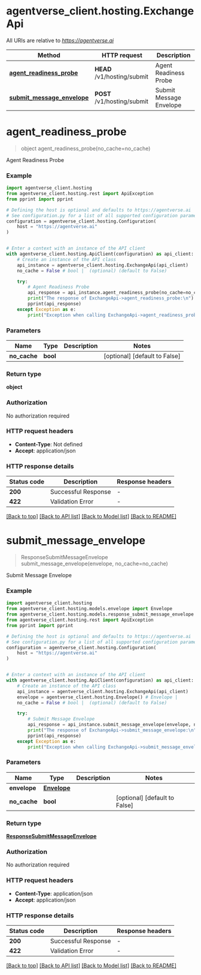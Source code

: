 # agentverse_client.hosting.ExchangeApi

All URIs are relative to *https://agentverse.ai*

Method | HTTP request | Description
------------- | ------------- | -------------
[**agent_readiness_probe**](ExchangeApi.md#agent_readiness_probe) | **HEAD** /v1/hosting/submit | Agent Readiness Probe
[**submit_message_envelope**](ExchangeApi.md#submit_message_envelope) | **POST** /v1/hosting/submit | Submit Message Envelope


# **agent_readiness_probe**
> object agent_readiness_probe(no_cache=no_cache)

Agent Readiness Probe

### Example


```python
import agentverse_client.hosting
from agentverse_client.hosting.rest import ApiException
from pprint import pprint

# Defining the host is optional and defaults to https://agentverse.ai
# See configuration.py for a list of all supported configuration parameters.
configuration = agentverse_client.hosting.Configuration(
    host = "https://agentverse.ai"
)


# Enter a context with an instance of the API client
with agentverse_client.hosting.ApiClient(configuration) as api_client:
    # Create an instance of the API class
    api_instance = agentverse_client.hosting.ExchangeApi(api_client)
    no_cache = False # bool |  (optional) (default to False)

    try:
        # Agent Readiness Probe
        api_response = api_instance.agent_readiness_probe(no_cache=no_cache)
        print("The response of ExchangeApi->agent_readiness_probe:\n")
        pprint(api_response)
    except Exception as e:
        print("Exception when calling ExchangeApi->agent_readiness_probe: %s\n" % e)
```



### Parameters


Name | Type | Description  | Notes
------------- | ------------- | ------------- | -------------
 **no_cache** | **bool**|  | [optional] [default to False]

### Return type

**object**

### Authorization

No authorization required

### HTTP request headers

 - **Content-Type**: Not defined
 - **Accept**: application/json

### HTTP response details

| Status code | Description | Response headers |
|-------------|-------------|------------------|
**200** | Successful Response |  -  |
**422** | Validation Error |  -  |

[[Back to top]](#) [[Back to API list]](../README.md#documentation-for-api-endpoints) [[Back to Model list]](../README.md#documentation-for-models) [[Back to README]](../README.md)

# **submit_message_envelope**
> ResponseSubmitMessageEnvelope submit_message_envelope(envelope, no_cache=no_cache)

Submit Message Envelope

### Example


```python
import agentverse_client.hosting
from agentverse_client.hosting.models.envelope import Envelope
from agentverse_client.hosting.models.response_submit_message_envelope import ResponseSubmitMessageEnvelope
from agentverse_client.hosting.rest import ApiException
from pprint import pprint

# Defining the host is optional and defaults to https://agentverse.ai
# See configuration.py for a list of all supported configuration parameters.
configuration = agentverse_client.hosting.Configuration(
    host = "https://agentverse.ai"
)


# Enter a context with an instance of the API client
with agentverse_client.hosting.ApiClient(configuration) as api_client:
    # Create an instance of the API class
    api_instance = agentverse_client.hosting.ExchangeApi(api_client)
    envelope = agentverse_client.hosting.Envelope() # Envelope | 
    no_cache = False # bool |  (optional) (default to False)

    try:
        # Submit Message Envelope
        api_response = api_instance.submit_message_envelope(envelope, no_cache=no_cache)
        print("The response of ExchangeApi->submit_message_envelope:\n")
        pprint(api_response)
    except Exception as e:
        print("Exception when calling ExchangeApi->submit_message_envelope: %s\n" % e)
```



### Parameters


Name | Type | Description  | Notes
------------- | ------------- | ------------- | -------------
 **envelope** | [**Envelope**](Envelope.md)|  | 
 **no_cache** | **bool**|  | [optional] [default to False]

### Return type

[**ResponseSubmitMessageEnvelope**](ResponseSubmitMessageEnvelope.md)

### Authorization

No authorization required

### HTTP request headers

 - **Content-Type**: application/json
 - **Accept**: application/json

### HTTP response details

| Status code | Description | Response headers |
|-------------|-------------|------------------|
**200** | Successful Response |  -  |
**422** | Validation Error |  -  |

[[Back to top]](#) [[Back to API list]](../README.md#documentation-for-api-endpoints) [[Back to Model list]](../README.md#documentation-for-models) [[Back to README]](../README.md)

